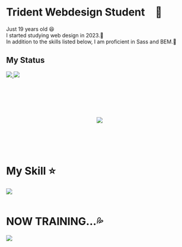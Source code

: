 # Trident Webdesign Student　🏫
<p>
Just 19 years old 😆 <br>
I started studying web design in 2023.📖<br>
In addition to the skills listed below, I am proficient in Sass and BEM.💪</p>
<!-- --------------------------------- :) ---------------------------------- -->


##  My Status  
<a href="https://github.com/iidaaaaaa/github-readme-stats">
  <img src="https://github-readme-stats.vercel.app/api?username=iidaaaaaa&count_private=true&theme=omni" />
</a>
<a href="https://github.com/iidaaaaaa/github-readme-stats">
  <img src="https://github-readme-stats.vercel.app/api/top-langs/?username=iidaaaaaa&layout⭐️=compact&theme=omni" />
</a>

<br><br><br>

<div align="center">
    <h1>
        <img src="https://user-images.githubusercontent.com/74038190/225813708-98b745f2-7d22-48cf-9150-083f1b00d6c9.gif">
    </h1>
  </div>
<br><br><br>

# My Skill ⭐️

<img src="https://skillicons.dev/icons?i=html,css,js,firebase,git,nodejs,figma,codepen,ai,ps,wordpress" /> <br /><br />

# NOW TRAINING...💦

<img src="https://skillicons.dev/icons?i=react,next,vue,jquery,php,ts" /> <br /><br />


